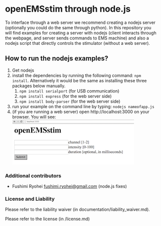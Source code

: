 # openEMSstim through node.js

To interface through a web server we recommend creating a nodejs server (optionally you could do the same through python). In this repository you will find examples for creating a server with nodejs (client interacts through the webpage, and server sends commands to EMS machine) and also a nodejs script that directly controls the stimulator (without a web server).
 

## How to run the nodejs examples? 

1. Get nodejs 
2. install the dependencies by running the following command: ``npm install``. Alternatively it would be the same as installing these three packages below manually.
	1. ``npm install serialport`` (for USB communication)
	2. ``npm install express`` (for the web server side)
	3. ``npm install body-parser`` (for the web server side)
3. run your example on the command line by typing: ``nodejs nameofapp.js``
4. (if you are running a web server) open http://localhost:3000 on your browser. You will see:
![nodejsapp](../../extra/images/nodejs/nodejsapp.png)


### Additional contributors
* Fushimi Ryohei <fushimi.ryohei@gmail.com> (node.js fixes)

### License and Liability

Please refer to the liability waiver (in documentation/liability_waiver.md).

Please refer to the license (in /license.md)



